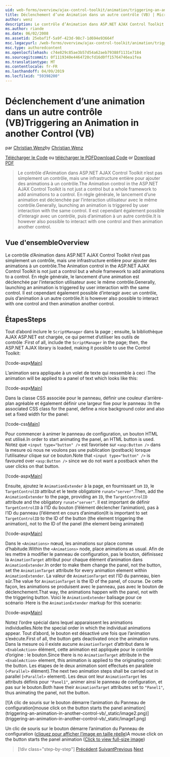 ```yaml
---
uid: web-forms/overview/ajax-control-toolkit/animation/triggering-an-animation-in-another-control-vb
title: Déclenchement d’une Animation dans un autre contrôle (VB) | Microsoft Docs
author: wenz
description: Le contrôle d’Animation dans ASP.NET AJAX Control Toolkit n’est pas simplement un contrôle, mais une infrastructure entière pour ajouter des animations à un contrôle. En règle générale, en lançant un...
ms.author: riande
ms.date: 06/02/2008
ms.assetid: 25ebaf1f-5a9f-423d-98c7-1d694e93664f
msc.legacyurl: /web-forms/overview/ajax-control-toolkit/animation/triggering-an-animation-in-another-control-vb
msc.type: authoredcontent
ms.openlocfilehash: c74e829c85ae3b57d54a62aeb79388f1131e7184
ms.sourcegitcommit: 0f1119340e4464720cfd16d0ff15764746ea1fea
ms.translationtype: MT
ms.contentlocale: fr-FR
ms.lasthandoff: 04/09/2019
ms.locfileid: "59398200"
---
```

# <a name="triggering-an-animation-in-another-control-vb"></a><span data-ttu-id="58710-104">Déclenchement d’une animation dans un autre contrôle (VB)</span><span class="sxs-lookup"><span data-stu-id="58710-104">Triggering an Animation in another Control (VB)</span></span>

<span data-ttu-id="58710-105">par [Christian Wenz](https://github.com/wenz)</span><span class="sxs-lookup"><span data-stu-id="58710-105">by [Christian Wenz](https://github.com/wenz)</span></span>

<span data-ttu-id="58710-106">[Télécharger le Code](http://download.microsoft.com/download/f/9/a/f9a26acd-8df4-4484-8a18-199e4598f411/Animation8.vb.zip) ou [télécharger le PDF](http://download.microsoft.com/download/6/7/1/6718d452-ff89-4d3f-a90e-c74ec2d636a3/animation8VB.pdf)</span><span class="sxs-lookup"><span data-stu-id="58710-106">[Download Code](http://download.microsoft.com/download/f/9/a/f9a26acd-8df4-4484-8a18-199e4598f411/Animation8.vb.zip) or [Download PDF](http://download.microsoft.com/download/6/7/1/6718d452-ff89-4d3f-a90e-c74ec2d636a3/animation8VB.pdf)</span></span>

> <span data-ttu-id="58710-107">Le contrôle d’Animation dans ASP.NET AJAX Control Toolkit n’est pas simplement un contrôle, mais une infrastructure entière pour ajouter des animations à un contrôle.</span><span class="sxs-lookup"><span data-stu-id="58710-107">The Animation control in the ASP.NET AJAX Control Toolkit is not just a control but a whole framework to add animations to a control.</span></span> <span data-ttu-id="58710-108">En règle générale, le lancement d’une animation est déclenchée par l’interaction utilisateur avec le même contrôle.</span><span class="sxs-lookup"><span data-stu-id="58710-108">Generally, launching an animation is triggered by user interaction with the same control.</span></span> <span data-ttu-id="58710-109">Il est cependant également possible d’interagir avec un contrôle, puis d’animation à un autre contrôle.</span><span class="sxs-lookup"><span data-stu-id="58710-109">It is however also possible to interact with one control and then animation another control.</span></span>


## <a name="overview"></a><span data-ttu-id="58710-110">Vue d'ensemble</span><span class="sxs-lookup"><span data-stu-id="58710-110">Overview</span></span>

<span data-ttu-id="58710-111">Le contrôle d’Animation dans ASP.NET AJAX Control Toolkit n’est pas simplement un contrôle, mais une infrastructure entière pour ajouter des animations à un contrôle.</span><span class="sxs-lookup"><span data-stu-id="58710-111">The Animation control in the ASP.NET AJAX Control Toolkit is not just a control but a whole framework to add animations to a control.</span></span> <span data-ttu-id="58710-112">En règle générale, le lancement d’une animation est déclenchée par l’interaction utilisateur avec le même contrôle.</span><span class="sxs-lookup"><span data-stu-id="58710-112">Generally, launching an animation is triggered by user interaction with the same control.</span></span> <span data-ttu-id="58710-113">Il est cependant également possible d’interagir avec un contrôle, puis d’animation à un autre contrôle.</span><span class="sxs-lookup"><span data-stu-id="58710-113">It is however also possible to interact with one control and then animation another control.</span></span>

## <a name="steps"></a><span data-ttu-id="58710-114">Étapes</span><span class="sxs-lookup"><span data-stu-id="58710-114">Steps</span></span>

<span data-ttu-id="58710-115">Tout d’abord inclure le `ScriptManager` dans la page ; ensuite, la bibliothèque AJAX ASP.NET est chargée, ce qui permet d’utiliser les outils de contrôle :</span><span class="sxs-lookup"><span data-stu-id="58710-115">First of all, include the `ScriptManager` in the page; then, the ASP.NET AJAX library is loaded, making it possible to use the Control Toolkit:</span></span>

[!code-aspx[Main](triggering-an-animation-in-another-control-vb/samples/sample1.aspx)]

<span data-ttu-id="58710-116">L’animation sera appliquée à un volet de texte qui ressemble à ceci :</span><span class="sxs-lookup"><span data-stu-id="58710-116">The animation will be applied to a panel of text which looks like this:</span></span>

[!code-aspx[Main](triggering-an-animation-in-another-control-vb/samples/sample2.aspx)]

<span data-ttu-id="58710-117">Dans la classe CSS associée pour le panneau, définir une couleur d’arrière-plan agréable et également définir une largeur fixe pour le panneau :</span><span class="sxs-lookup"><span data-stu-id="58710-117">In the associated CSS class for the panel, define a nice background color and also set a fixed width for the panel:</span></span>

[!code-css[Main](triggering-an-animation-in-another-control-vb/samples/sample3.css)]

<span data-ttu-id="58710-118">Pour commencer à animer le panneau de configuration, un bouton HTML est utilisé.</span><span class="sxs-lookup"><span data-stu-id="58710-118">In order to start animating the panel, an HTML button is used.</span></span> <span data-ttu-id="58710-119">Notez que `<input type="button" />` est favorisée sur `<asp:Button />` dans la mesure où nous ne voulons pas une publication (postback) lorsque l’utilisateur clique sur ce bouton.</span><span class="sxs-lookup"><span data-stu-id="58710-119">Note that `<input type="button" />` is favoured over `<asp:Button />` since we do not want a postback when the user clicks on that button.</span></span>

[!code-aspx[Main](triggering-an-animation-in-another-control-vb/samples/sample4.aspx)]

<span data-ttu-id="58710-120">Ensuite, ajoutez le `AnimationExtender` à la page, en fournissant un `ID`, le `TargetControlID` attribut et le texte obligatoire `runat="server"`.</span><span class="sxs-lookup"><span data-stu-id="58710-120">Then, add the `AnimationExtender` to the page, providing an `ID`, the `TargetControlID` attribute and the obligatory `runat="server"`.</span></span> <span data-ttu-id="58710-121">Il est important de définir `TargetControlID` à l’ID du bouton (l’élément déclencher l’animation), pas à l’ID du panneau (l’élément en cours d’animation)</span><span class="sxs-lookup"><span data-stu-id="58710-121">It is important to set `TargetControlID` to the ID of the button (the element triggering the animation), not to the ID of the panel (the element being animated)</span></span>

[!code-aspx[Main](triggering-an-animation-in-another-control-vb/samples/sample5.aspx)]

<span data-ttu-id="58710-122">Dans le `<Animations>` nœud, les animations sur place comme d’habitude.</span><span class="sxs-lookup"><span data-stu-id="58710-122">Within the `<Animations>` node, place animations as usual.</span></span> <span data-ttu-id="58710-123">Afin de les mettre à modifier le panneau de configuration, pas le bouton, définissez la `AnimationTarget` attribut pour chaque élément d’animation dans `AnimationExtender`.</span><span class="sxs-lookup"><span data-stu-id="58710-123">In order to make them change the panel, not the button, set the `AnimationTarget` attribute for every animation element within `AnimationExtender`.</span></span> <span data-ttu-id="58710-124">La valeur de `AnimationTarget` est l’ID du panneau, bien sûr.</span><span class="sxs-lookup"><span data-stu-id="58710-124">The value for `AnimationTarget` is the ID of the panel, of course.</span></span> <span data-ttu-id="58710-125">De cette façon, les animations se produisent avec le panneau, pas avec le bouton de déclenchement.</span><span class="sxs-lookup"><span data-stu-id="58710-125">That way, the animations happen with the panel, not with the triggering button.</span></span> <span data-ttu-id="58710-126">Voici le `AnimationExtender` balisage pour ce scénario :</span><span class="sxs-lookup"><span data-stu-id="58710-126">Here is the `AnimationExtender` markup for this scenario:</span></span>

[!code-aspx[Main](triggering-an-animation-in-another-control-vb/samples/sample6.aspx)]

<span data-ttu-id="58710-127">Notez l’ordre spécial dans lequel apparaissent les animations individuelles.</span><span class="sxs-lookup"><span data-stu-id="58710-127">Note the special order in which the individual animations appear.</span></span> <span data-ttu-id="58710-128">Tout d’abord, le bouton est désactivé une fois que l’animation s’exécute.</span><span class="sxs-lookup"><span data-stu-id="58710-128">First of all, the button gets deactivated once the animation runs.</span></span> <span data-ttu-id="58710-129">Dans la mesure où il existe aucune `AnimationTarget` d’attribut dans le `<EnableAction>` élément, cette animation est appliquée pour le contrôle d’origine : le bouton.</span><span class="sxs-lookup"><span data-stu-id="58710-129">Since there is no `AnimationTarget` attribute in the `<EnableAction>` element, this animation is applied to the originating control: the button.</span></span> <span data-ttu-id="58710-130">Les étapes de le deux animation sont effectués en parallèle (`<Parallel>` élément).</span><span class="sxs-lookup"><span data-stu-id="58710-130">The next two animation steps shall be carried out in parallel (`<Parallel>` element).</span></span> <span data-ttu-id="58710-131">Les deux ont leur `AnimationTarget` les attributs définis pour `"Panel1"`, animer ainsi le panneau de configuration, et pas sur le bouton.</span><span class="sxs-lookup"><span data-stu-id="58710-131">Both have their `AnimationTarget` attributes set to `"Panel1"`, thus animating the panel, not the button.</span></span>


[![A <span data-ttu-id="58710-132">clic de souris sur le bouton démarre l’animation du Panneau de configuration]</span><span class="sxs-lookup"><span data-stu-id="58710-132">mouse click on the button starts the panel animation]</span></span>(triggering-an-animation-in-another-control-vb/_static/image2.png)](triggering-an-animation-in-another-control-vb/_static/image1.png)

<span data-ttu-id="58710-133">Un clic de souris sur le bouton démarre l’animation du Panneau de configuration ([cliquez pour afficher l’image en taille réelle](triggering-an-animation-in-another-control-vb/_static/image3.png))</span><span class="sxs-lookup"><span data-stu-id="58710-133">A mouse click on the button starts the panel animation ([Click to view full-size image](triggering-an-animation-in-another-control-vb/_static/image3.png))</span></span>

> [!div class="step-by-step"]
> <span data-ttu-id="58710-134">[Précédent](disabling-actions-during-animation-vb.md)
> [Suivant](modifying-animations-from-the-server-side-vb.md)</span><span class="sxs-lookup"><span data-stu-id="58710-134">[Previous](disabling-actions-during-animation-vb.md)
[Next](modifying-animations-from-the-server-side-vb.md)</span></span>
